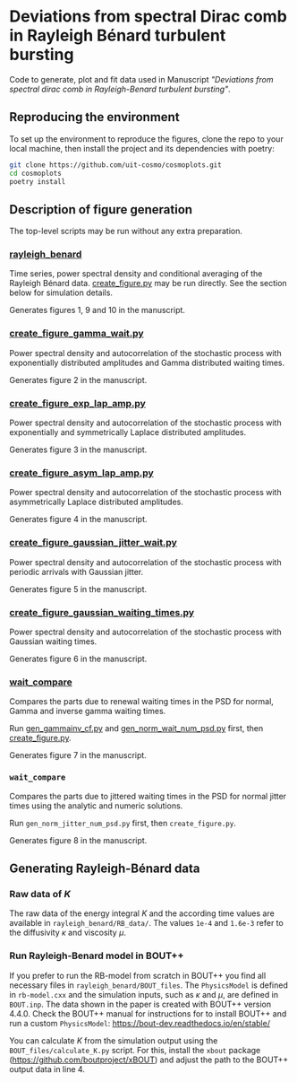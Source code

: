 # Deviations from spectral Dirac comb in Rayleigh Bénard turbulent bursting

Code to generate, plot and fit data used in Manuscript *"Deviations from spectral dirac comb in Rayleigh-Benard turbulent bursting"*.

## Reproducing the environment

To set up the environment to reproduce the figures, clone the repo to your local machine, then install the project and its dependencies with poetry:

```sh
git clone https://github.com/uit-cosmo/cosmoplots.git
cd cosmoplots
poetry install
```

## Description of figure generation

The top-level scripts may be run without any extra preparation.

### [rayleigh_benard](rayleigh_benard)

Time series, power spectral density and conditional averaging of the Rayleigh Bénard data. [create_figure.py](rayleigh_benard/create_figure.py) may be run directly. See the section below for simulation details.

Generates figures 1, 9 and 10 in the manuscript.

### [create_figure_gamma_wait.py](create_figure_gamma_wait.py)

Power spectral density and autocorrelation of the stochastic process with exponentially distributed amplitudes and Gamma distributed waiting times.

Generates figure 2 in the manuscript.

### [create_figure_exp_lap_amp.py](create_figure_exp_lap_amp.py)

Power spectral density and autocorrelation of the stochastic process with exponentially and symmetrically Laplace distributed amplitudes.

Generates figure 3 in the manuscript.

### [create_figure_asym_lap_amp.py](create_figure_asym_lap_amp.py)

Power spectral density and autocorrelation of the stochastic process with asymmetrically Laplace distributed amplitudes.

Generates figure 4 in the manuscript.

### [create_figure_gaussian_jitter_wait.py](create_figure_gaussian_jitter_wait.py)

Power spectral density and autocorrelation of the stochastic process with periodic arrivals with Gaussian jitter.

Generates figure 5 in the manuscript.

### [create_figure_gaussian_waiting_times.py](create_figure_gaussian_waiting_times.py)

Power spectral density and autocorrelation of the stochastic process with Gaussian waiting times.

Generates figure 6 in the manuscript.

### [wait_compare](wait_compare)

Compares the parts due to renewal waiting times in the PSD for normal, Gamma and inverse gamma waiting times.

Run [gen_gammainv_cf.py](wait_compare/gen_gammainv_cf.py) and [gen_norm_wait_num_psd.py](wait_compare/gen_norm_wait_num_psd.py) first, then [create_figure.py](wait_compare/create_figure.py).

Generates figure 7 in the manuscript.

### `wait_compare`

Compares the parts due to jittered waiting times in the PSD for normal jitter times using the analytic and numeric solutions.

Run `gen_norm_jitter_num_psd.py` first, then `create_figure.py`.

Generates figure 8 in the manuscript.

## Generating Rayleigh-Bénard data

### Raw data of $K$

The raw data of the energy integral $K$ and the according time values are available in `rayleigh_benard/RB_data/`. The values `1e-4` and `1.6e-3` refer to the diffusivity $\kappa$ and viscosity $\mu$.

### Run Rayleigh-Benard model in BOUT++

If you prefer to run the RB-model from scratch in BOUT++ you find all necessary files in `rayleigh_benard/BOUT_files`. The `PhysicsModel` is defined in `rb-model.cxx` and the simulation inputs, such as $\kappa$ and $\mu$, are defined in `BOUT.inp`. The data shown in the paper is created with BOUT++ version 4.4.0. Check the BOUT++ manual for instructions for to install BOUT++ and run a custom `PhysicsModel`: <https://bout-dev.readthedocs.io/en/stable/>

You can calculate $K$ from the simulation output using the `BOUT_files/calculate_K.py` script. For this, install the `xbout` package (<https://github.com/boutproject/xBOUT>) and adjust the path to the BOUT++ output data in line 4.
